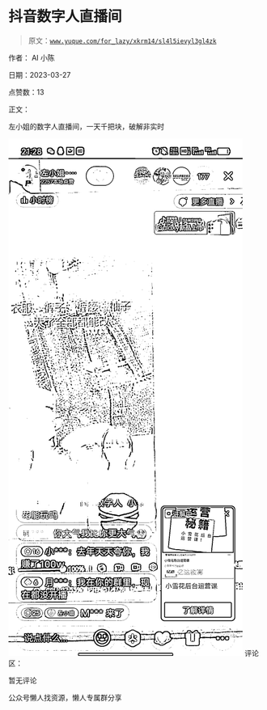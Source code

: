 # 抖音数字人直播间

> 原文：[`www.yuque.com/for_lazy/xkrm14/sl4l5ievyl3gl4zk`](https://www.yuque.com/for_lazy/xkrm14/sl4l5ievyl3gl4zk)



作者： AI 小陈



日期：2023-03-27



点赞数：13

<ne-card data-card-name="hr" data-card-type="block" id="v1RlQ" data-event-boundary="card">

正文：



左小姐的数字人直播间，一天千把块，破解非实时



<ne-card data-card-name="image" data-card-type="inline" id="buC8S" data-event-boundary="card">![](img/b3cbc8997de3eb21325b10e77fb14899.png)  <ne-card data-card-name="hr" data-card-type="block" id="xn2uB" data-event-boundary="card"><ne-p id="u6ae3d4a5" data-lake-id="u6ae3d4a5">评论区：



暂无评论

<ne-card data-card-name="hr" data-card-type="block" id="twFyW" data-event-boundary="card">

公众号懒人找资源，懒人专属群分享

</ne-card></ne-card></ne-card></ne-p></ne-card>